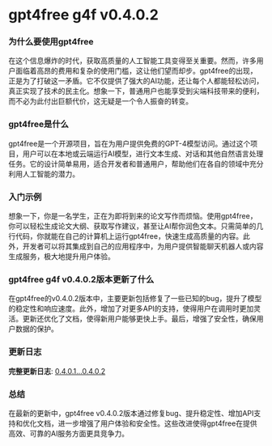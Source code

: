 # gpt4free g4f v0.4.0.2
### 为什么要使用gpt4free

在这个信息爆炸的时代，获取高质量的人工智能工具变得至关重要。然而，许多用户面临着高昂的费用和复杂的使用门槛，这让他们望而却步。gpt4free的出现，正是为了打破这一矛盾。它不仅提供了强大的AI功能，还让每个人都能轻松访问，真正实现了技术的民主化。想象一下，普通用户也能享受到尖端科技带来的便利，而不必为此付出巨额代价，这无疑是一个令人振奋的转变。

### gpt4free是什么

gpt4free是一个开源项目，旨在为用户提供免费的GPT-4模型访问。通过这个项目，用户可以在本地或云端运行AI模型，进行文本生成、对话和其他自然语言处理任务。它的设计简单易用，适合开发者和普通用户，帮助他们在各自的领域中充分利用人工智能的潜力。

### 入门示例

想象一下，你是一名学生，正在为即将到来的论文写作而烦恼。使用gpt4free，你可以轻松生成论文大纲、获取写作建议，甚至让AI帮你润色文本。只需简单的几行代码，你就能在自己的计算机上运行gpt4free，快速生成高质量的内容。此外，开发者可以将其集成到自己的应用程序中，为用户提供智能聊天机器人或内容生成服务，极大地提升用户体验。

### gpt4free g4f v0.4.0.2版本更新了什么

在gpt4free的v0.4.0.2版本中，主要更新包括修复了一些已知的bug，提升了模型的稳定性和响应速度。此外，增加了对更多API的支持，使得用户在调用时更加灵活。更新还优化了文档，使得新用户能够更快上手。最后，增强了安全性，确保用户数据的保护。

### 更新日志

**完整更新日志**: [0.4.0.1...0.4.0.2](https://github.com/xtekky/gpt4free/compare/0.4.0.1...0.4.0.2)

### 总结

在最新的更新中，gpt4free v0.4.0.2版本通过修复bug、提升稳定性、增加API支持和优化文档，进一步增强了用户体验和安全性。这些改进使得gpt4free在提供高效、可靠的AI服务方面更具竞争力。